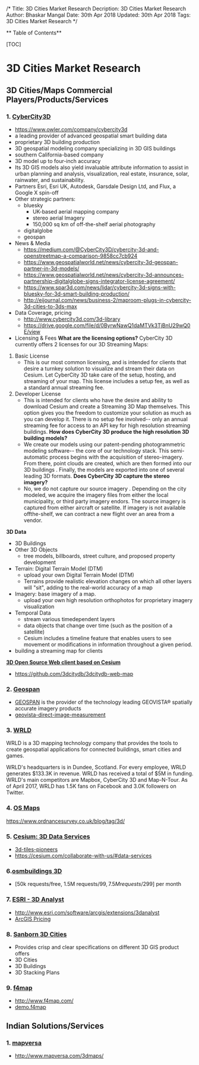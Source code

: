 /*
Title: 3D Cities Market Research
Decription: 3D Cities Market Research
Author: Bhaskar Mangal
Date: 30th Apr 2018
Updated: 30th Apr 2018
Tags: 3D Cities Market Research
*/

** Table of Contents**

[TOC]

# 3D Cities Market Research

## 3D Cities/Maps Commercial Players/Products/Services

### 1. [CyberCity3D](www.cybercity3d.com/)
- https://www.owler.com/company/cybercity3d
- a leading provider of advanced geospatial smart building data
- proprietary 3D building production
- 3D geospatial modeling company specializing in 3D GIS buildings
- southern California-based company
- 3D model up to four-inch accuracy
- Its 3D GIS models also yield invaluable attribute information to assist in urban planning and analysis, visualization, real estate, insurance, solar, rainwater, and sustainability.
- Partners Esri, Esri UK, Autodesk, Garsdale Design Ltd, and Flux, a Google X spin-off
- Other strategic partners:
	* bluesky
	  - UK-based aerial mapping company
	  - stereo aerial Imagery
	  - 150,000 sq km of off-the-shelf aerial photography
	* digitalglobe
	* geospan
- News & Media 
	- https://medium.com/@CyberCity3D/cybercity-3d-and-openstreetmap-a-comparison-9858cc7cb924
	- https://www.geospatialworld.net/news/cybercity-3d-geospan-partner-in-3d-models/
	- https://www.geospatialworld.net/news/cybercity-3d-announces-partnership-digitalglobe-signs-integrator-license-agreement/
	- https://www.spar3d.com/news/lidar/cybercity-3d-signs-with-bluesky-for-3d-smart-building-production/
  - http://eijournal.com/news/business-2/maproom-plugs-in-cybercity-3d-cities-to-3ds-max	
- Data Coverage, pricing
	* http://www.cybercity3d.com/3d-library
	* https://drive.google.com/file/d/0ByrwNawQ1daMTVk3TjBnU29wQ0E/view
- Licensing & Fees
**What are the licensing options?**
CyberCity 3D currently offers 2 licenses for our 3D Streaming Maps:
1. Basic License
	* This is our most common licensing, and is intended for clients that desire a turnkey solution to visualize and stream their data on Cesium. Let CyberCity 3D take care of the setup, hosting, and streaming of your map. This license includes a setup fee, as well as a standard annual streaming fee.
2. Developer License
	* This is intended for clients who have the desire and ability to download Cesium and create a Streaming 3D Map themselves. This option gives you the freedom to customize your solution as much as you can develop it. There is no setup fee involved-- only an annual streaming fee for access to an API key for high resolution streaming buildings. 
**How does CyberCity 3D produce the high resolution 3D building models?**
	* We create our models using our patent-pending photogrammetric modeling software-- the core of our technology stack. This semi-automatic process begins with the acquisition of stereo-imagery. From there, point clouds are created, which are then formed into our 3D buildings . Finally, the models are exported into one of several leading 3D formats.
**Does CyberCity 3D capture the stereo imagery?**
	* No, we do not capture our source imagery . Depending on the city modeled, we acquire the imagery files from either the local municipality, or third party imagery  endors. The source imagery is captured from either aircraft or satellite. If imagery is not available offthe-shelf, we can contract a new flight over an area from a vendor.

**3D Data**
- 3D Buildings
- Other 3D Objects
	* tree models, billboards, street culture, and proposed property development
- Terrain:  Digital Terrain Model (DTM)
 	* upload your own Digital Terrain Model (DTM)
	* Terrains provide realistic elevation changes on which all other layers will "sit", adding to the real-world accuracy of a map
- Imagery:  base imagery of a map.
	* upload your own high resolution orthophotos for proprietary imagery visualization
- Temporal Data
	* stream various timedependent layers
	* data objects that change over time (such as the position of a satellite)
	* Cesium includes a timeline feature that enables  users to see movement or modifications in information throughout a given period.
-  building a streaming map for clients

**[3D Open Source Web client based on Cesium](https://github.com/3dcitydb/3dcitydb-web-map)**
* https://github.com/3dcitydb/3dcitydb-web-map

### 2. [Geospan](https://www.geospan.com/)
* [GEOSPAN](https://www.geospan.com/about-geospan/) is the provider of the technology leading GEOVISTA® spatially accurate imagery products
* [geovista-direct-image-measurement](https://www.geospan.com/geovista-direct-image-measurement/)

### 3. [WRLD](https://www.wrld3d.com/)
WRLD is a 3D mapping technology company that provides the tools to create geospatial applications for connected buildings, smart cities and games.

WRLD's headquarters is in Dundee, Scotland. For every employee, WRLD generates $133.3K in revenue. WRLD has received a total of $5M in funding. WRLD's main competitors are Mapbox, CyberCity 3D and Map-N-Tour. As of April 2017, WRLD has 1.5K fans on Facebook and 3.0K followers on Twitter.

### 4. [OS Maps](https://osmaps.ordnancesurvey.co.uk/)
https://www.ordnancesurvey.co.uk/blog/tag/3d/

### 5. [Cesium: 3D Data Services](https://cesium.com/collaborate-with-us/#data-services)
* [3d-tiles-pioneers](https://cesium.com/3d-tiles-pioneers/)
* https://cesium.com/collaborate-with-us/#data-services

### 6.[osmbuildings 3D](https://osmbuildings.org/data/) 
* [50k requests/free, 1.5M requests/$99, 7.5M requests/$299] per month

### 7. [ESRI - 3D Analyst](http://www.esri.com/software/arcgis/extensions/3danalyst)
* http://www.esri.com/software/arcgis/extensions/3danalyst
* [ArcGIS Pricing](https://developers.arcgis.com/pricing/)

### 8. [Sanborn 3D Cities](http://www.sanborn.com/3d-cities/)
* Provides crisp and clear specifications on different 3D GIS product offers
* 3D Cities
* 3D Buildings
* 3D Stacking Plans

### 9. [f4map](http://www.f4map.com/)
* http://www.f4map.com/
* [demo.f4map](http://demo.f4map.com/#lat=48.8533648&lon=2.3589490&zoom=21&camera.theta=72.502&camera.phi=80.787)

## Indian Solutions/Services
### 1. [mapversa](http://www.mapversa.com/3dmaps/)
* http://www.mapversa.com/3dmaps/
